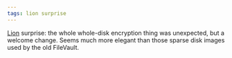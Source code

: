 ```yaml
---
tags: lion surprise
---
```


[Lion](/wiki/Lion) surprise: the whole whole-disk encryption thing was unexpected, but a welcome change. Seems much more elegant than those sparse disk images used by the old FileVault.

